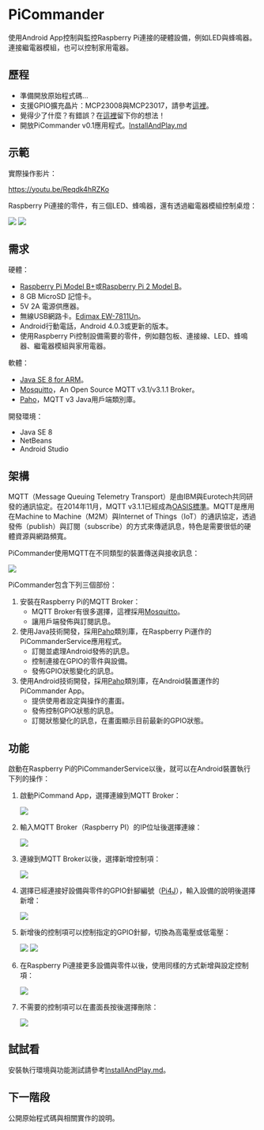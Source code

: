 # PiCommander
使用Android App控制與監控Raspberry Pi連接的硬體設備，例如LED與蜂鳴器。連接繼電器模組，也可以控制家用電器。

## 歷程

* 準備開放原始程式碼...
* 支援GPIO擴充晶片：MCP23008與MCP23017，請參考[這裡](https://github.com/macdidi5/PiCommander/blob/master/SupportGPIOExpander.md)。
* 覺得少了什麼？有錯誤？在[這裡](https://github.com/macdidi5/PiCommander/issues)留下你的想法！
* 開放PiCommander v0.1應用程式。[InstallAndPlay.md](https://github.com/macdidi5/PiCommander/blob/master/InstallAndPlay.md)

## 示範

實際操作影片：

https://youtu.be/Reqdk4hRZKo

Raspberry Pi連接的零件，有三個LED、蜂鳴器，還有透過繼電器模組控制桌燈：

![](https://github.com/macdidi5/PiCommander/blob/master/images/PiCommander010.jpg)
![](https://github.com/macdidi5/PiCommander/blob/master/images/PiCommander011.jpg)

## 需求
硬體：

* [Raspberry Pi Model B+](http://www.raspberrypi.org/products/model-b-plus/)或[Raspberry Pi 2 Model B](http://www.raspberrypi.org/products/raspberry-pi-2-model-b/)。
* 8 GB MicroSD 記憶卡。
* 5V 2A 電源供應器。
* 無線USB網路卡。[Edimax EW-7811Un](http://www.edimax.com/tw/produce_detail.php?pd_id=301&pl1_id=24&pl2_id=116)。
* Android行動電話，Android 4.0.3或更新的版本。
* 使用Raspberry Pi控制設備需要的零件，例如麵包板、連接線、LED、蜂鳴器、繼電器模組與家用電器。

軟體：

* [Java SE 8 for ARM](http://www.oracle.com/technetwork/java/javase/downloads/jdk8-arm-downloads-2187472.html)。
* [Mosquitto](http://mosquitto.org/)，An Open Source MQTT v3.1/v3.1.1 Broker。
* [Paho](https://eclipse.org/paho/)，MQTT v3 Java用戶端類別庫。

開發環境：

* Java SE 8
* NetBeans
* Android Studio

## 架構

MQTT（Message Queuing Telemetry Transport）是由IBM與Eurotech共同研發的通訊協定。在2014年11月，MQTT v3.1.1已經成為[OASIS標準](https://www.oasis-open.org/news/announcements/mqtt-version-3-1-1-becomes-an-oasis-standard)。MQTT是應用在Machine to Machine（M2M）與Internet of Things（IoT）的通訊協定，透過發佈（publish）與訂閱（subscribe）的方式來傳遞訊息，特色是需要很低的硬體資源與網路頻寬。

PiCommander使用MQTT在不同類型的裝置傳送與接收訊息：

![](https://github.com/macdidi5/PiCommander/blob/master/images/PiCommander001.png)

PiCommander包含下列三個部份：

1. 安裝在Raspberry Pi的MQTT Broker：
	* MQTT Broker有很多選擇，這裡採用[Mosquitto](http://mosquitto.org/)。
	* 讓用戶端發佈與訂閱訊息。
2. 使用Java技術開發，採用[Paho](https://eclipse.org/paho/)類別庫，在Raspberry Pi運作的PiCommanderService應用程式。
	* 訂閱並處理Android發佈的訊息。
	* 控制連接在GPIO的零件與設備。
	* 發佈GPIO狀態變化的訊息。
3. 使用Android技術開發，採用[Paho](https://eclipse.org/paho/)類別庫，在Android裝置運作的PiCommander App。
	* 提供使用者設定與操作的畫面。
	* 發佈控制GPIO狀態的訊息。
	* 訂閱狀態變化的訊息，在畫面顯示目前最新的GPIO狀態。

## 功能

啟動在Raspberry Pi的PiCommanderService以後，就可以在Android裝置執行下列的操作：

1. 啟動PiCommand App，選擇連線到MQTT Broker：

	![](https://github.com/macdidi5/PiCommander/blob/master/images/PiCommander002.png)

2. 輸入MQTT Broker（Raspberry PI）的IP位址後選擇連線：

	![](https://github.com/macdidi5/PiCommander/blob/master/images/PiCommander003.png)

3. 連線到MQTT Broker以後，選擇新增控制項：

	![](https://github.com/macdidi5/PiCommander/blob/master/images/PiCommander004.png)

4. 選擇已經連接好設備與零件的GPIO針腳編號（[Pi4J](http://pi4j.com/pins/model-2b-rev1.html)），輸入設備的說明後選擇新增：

	![](https://github.com/macdidi5/PiCommander/blob/master/images/PiCommander005.png)

5. 新增後的控制項可以控制指定的GPIO針腳，切換為高電壓或低電壓：

	![](https://github.com/macdidi5/PiCommander/blob/master/images/PiCommander006.png)	![](https://github.com/macdidi5/PiCommander/blob/master/images/PiCommander007.png)

6. 在Raspberry Pi連接更多設備與零件以後，使用同樣的方式新增與設定控制項：

	![](https://github.com/macdidi5/PiCommander/blob/master/images/PiCommander008.png)

7. 不需要的控制項可以在畫面長按後選擇刪除：

	![](https://github.com/macdidi5/PiCommander/blob/master/images/PiCommander009.png)	

## 試試看

安裝執行環境與功能測試請參考[InstallAndPlay.md](https://github.com/macdidi5/PiCommander/blob/master/InstallAndPlay.md)。

## 下一階段

公開原始程式碼與相關實作的說明。



